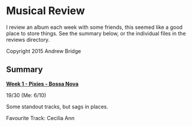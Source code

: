 # Musical Review
I review an album each week with some friends, this seemed like a good place to store things. See the summary below, or the individual files in the reviews directory.

Copyright 2015 Andrew Bridge

## Summary
[**Week 1 - Pixies - Bossa Nova**](https://github.com/andrewbridge/Musical-Review/blob/master/reviews/Week%201%20-%20Pixies%20-%20Bossa%20Nova.md)

19/30 (Me: 6/10)

Some standout tracks, but sags in places.

Favourite Track: Cecilia Ann
